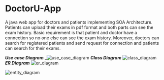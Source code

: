# DoctorU-App
A java web app for doctors and patients implementing SOA Architecture. Patients can upload their exams in pdf format and both parts can see the exam history. Basic requirement is that patient and doctor have a connection so no one else can see the exam history. Moreover, doctors can search for registered patients and send request for connection and patients can search for their exams.

**_Use case Diagram_**
_![use_case_diagram](https://user-images.githubusercontent.com/22822384/200935684-e011efca-85cc-4cd1-9f14-a79b4c10ac38.png)
**_Class Diagram_**
![class_diagram](https://user-images.githubusercontent.com/22822384/200935709-9503fcf9-45c2-470c-a44d-e132cc878f19.png)
**_ER Diagram_**
![er_diagram](https://user-images.githubusercontent.com/22822384/200935724-5d1fc4c1-0acb-4600-a48b-06f40d403973.png)

![entity_diagram](https://user-images.githubusercontent.com/22822384/200935729-ef6392fb-1694-4093-8b50-6651f2f90cb2.png)

